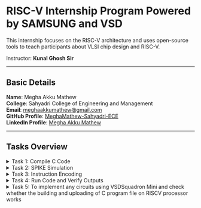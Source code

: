# RISC-V Internship Program **Powered by SAMSUNG and VSD**

This internship focuses on the RISC-V architecture and uses open-source tools to teach participants about VLSI chip design and RISC-V.

Instructor: **Kunal Ghosh Sir**

---

## Basic Details

**Name**: Megha Akku Mathew  
**College**: Sahyadri College of Engineering and Management  
**Email**: [meghaakkumathew@gmail.com](mailto:meghaakkumathew@gmail.com)  
**GitHub Profile**: [MeghaMathew-Sahyadri-ECE](https://github.com/MeghaMathew-Sahyadri-ECE)  
**LinkedIn Profile**: [Megha Akku Mathew](https://www.linkedin.com/in/megha-akku-mathew-1545b2257/)

---

## Tasks Overview

<details>
<summary>Task 1: Compile C Code</summary>

The task involved referring to C-based and RISC-V-based lab videos and executing the process of compiling C code using GCC and the RISC-V compiler.

### C Based Lab
![output 1](https://github.com/user-attachments/assets/0c3420bd-0d41-48e8-8831-8577e1479a93)

![output 2](https://github.com/user-attachments/assets/113524fc-321d-4187-8299-47e57ba2ef7c)

![sum 1 to n code](https://github.com/user-attachments/assets/eb2920ad-7b90-4135-8542-1eaad2e3f619)

### RISC-V based lab
![1](https://github.com/user-attachments/assets/01e4329e-e5cd-4e92-83e1-e93b3f57219d)

![2](https://github.com/user-attachments/assets/4932e3a8-7fca-4b4b-804b-6a7625e22c7d)

![3](https://github.com/user-attachments/assets/2ed4f378-2609-4638-86ae-11d19a0fc36e)

![cat sum1ton c](https://github.com/user-attachments/assets/00b122a8-b1f4-4815-a81d-e2b0332974fa)

</details>

<details>
<summary>Task 2: SPIKE Simulation</summary>
  
- Performing SPIKE simulation.
- Debugging the C code in Interactive Debugging Mode using Spike.

C Code :
![C Code](https://github.com/user-attachments/assets/d425cf52-a7cc-4300-9929-9593d314a08a)

o1 object dump:
![o1 object dump](https://github.com/user-attachments/assets/8c3422b4-4d64-4637-86f9-99228504ca55)

o1 terminal 1 :
![o1 terminal 1](https://github.com/user-attachments/assets/fb5edd0e-c724-44e3-a7e1-c8366365b8b9)

o1 terminal 2 :
![o1 terminal 2](https://github.com/user-attachments/assets/5aa76eba-d4e2-41d0-a818-c5f468d2754a)

ofast object dump :
![ofast object dump](https://github.com/user-attachments/assets/6683f1be-8a55-4d8e-8c98-9d2fbe6350d8)

ofast terminal :
![ofast terminal](https://github.com/user-attachments/assets/4a2f8f44-aaba-4e2c-b35c-19b43641e2d7)


</details>

<details>
<summary>Task 3: Instruction Encoding</summary>

The goal is to identify the instruction type, decode the given instructions, and represent the exact 32-bit machine code in the desired format.


### Instruction 1: `lui a0, 0x2b`  
![Screenshot 2025-01-16 183517](https://github.com/user-attachments/assets/88e483b3-8f7f-4345-b1d9-3de21147da54)  
**Operation**: Load the upper 20 bits of an immediate (`0x2b`) into register `a0`.  
- **Opcode**: `0110111` (for `lui`)  
- **Destination Register (rd)**: `a0` → `x10` (binary: `01010`)  
- **Immediate (imm[31:12])**: `0x2b` → `0000000000101011` (binary)  
**Encoding into Machine Code**:  
imm[31:12]         | rd      | opcode --->0000000000101011  | 01010   | 0110111  
- **Binary**: `0000000000101011010100110111`  
- **Hexadecimal**: `0x002b537`  

---

### Instruction 2: `addi sp, sp, -32`  
![Screenshot 2025-01-16 184848](https://github.com/user-attachments/assets/129cff5e-fb51-4c4a-b84d-9873402b46e3)  
**Operation**: Add `-32` to the stack pointer (`sp`).  
- **Opcode**: `0010011` (for immediate arithmetic operations like `addi`)  
- **Function (funct3)**: `000` (for addition)  
- **Source Register (rs1)**: `sp` → `x2` (binary: `00010`)  
- **Destination Register (rd)**: `sp` → `x2` (binary: `00010`)  
- **Immediate (imm[11:0])**: `-32` → `1111111111100000` (12-bit two’s complement)  
**Encoding into Machine Code**:  
imm[11:0]        | rs1    | funct3 | rd      | opcode -----> 111111111110     | 00010  | 000    | 00010   | 0010011  
- **Binary**: `11111111111000010000100110011`  
- **Hexadecimal**: `0xfe010113`

---

### Instruction 3: `sd ra, 24(sp)`  
![Screenshot 2025-01-16 184929](https://github.com/user-attachments/assets/a965e099-9b5b-488a-bcae-841197513dfd)  
**Operation**: Store the value in `ra` into memory at offset `24` from `sp`.  
- **Opcode**: `0100011` (for store instructions)  
- **Function (funct3)**: `011` (for `sd`, store double-word)  
- **Source Register 1 (rs1)**: `sp` → `x2` (binary: `00010`)  
- **Source Register 2 (rs2)**: `ra` → `x1` (binary: `00001`)  
- **Immediate (imm[11:0])**:  
  - **imm[11:5]**: `0000011`  
  - **imm[4:0]**: `11000`  
**Encoding into Machine Code**:  
imm[11:5] | rs2   | rs1    | funct3 | imm[4:0] | opcode ------> 0000011   | 00001 | 00010  | 011    | 11000    | 0100011  
- **Binary**: `000001100001000100110000100011`  
- **Hexadecimal**: `0x01801323`

---

### Instruction 4: `jal ra, 10438`  
![Screenshot 2025-01-16 184953](https://github.com/user-attachments/assets/78558d34-6ddc-42cf-9de2-e81884d96629)  
**Operation**: Jump to the address 10438 and store the return address in ra.  
- **Opcode**: `1101111` (for `jal`).  
- **Destination Register (rd)**: ra is x1 (binary: `00001`).  
- **Immediate (imm[20|10:1|11|19:12])**: Immediate 10438 in binary: 001010001001110 (split into fields):  
  - imm[20]: `0`  
  - imm[10:1]: `0100010011`  
  - imm[11]: `0`  
  - imm[19:12]: `00101000`  
**Encoding into Machine Code**:  
imm[20|10:1|11|19:12] | rd      | opcode -------> 0|0100010011|0|00101000| 00001  | 1101111  
- **Binary**: `0000000100100011000101110111`  
- **Hexadecimal**: `0x370001e7`

---

### Instruction 5: `ret`  
![Screenshot 2025-01-17 135951](https://github.com/user-attachments/assets/0be2f752-044f-4a0f-a480-f889f182a3fb)  
**Operation**: Return to the calling function. This is equivalent to `jalr x0, ra, 0` in RISC-V assembly.  
- **Opcode**: `1100111` (for `jalr`)  
- **Source Register (rs1)**: `ra` → `x1` (binary: `00001`)  
- **Destination Register (rd)**: `x0` → `x0` (binary: `00000`)  
- **Immediate**: `0`  
**Encoding into Machine Code**:  
imm[11:0] | rs1    | funct3 | rd    | opcode -----> 000000000000     | 00001  | 000    | 00000  | 1100111  
- **Binary**: `00000000000000010000000001110011`  
- **Hexadecimal**: `0x00000067`

---

### Instruction 6: `bnez a5, offset`  
![Screenshot 2025-01-17 130933](https://github.com/user-attachments/assets/56cd7a16-2dd8-4367-aeb7-e27033de646f)  
**Operation**: Branch to the specified offset if the value in register `a5` is not zero.  
- **Opcode**: `1100011` (for `branch` instructions)  
- **Source Register (rs1)**: `a5` → `x15` (binary: `01111`)  
- **Function (funct3)**: `001` (for `bnez`, branch if not zero)  
- **Immediate (offset)**: Branch target address relative to PC.  
**Encoding into Machine Code**:  
imm[12|10:5] | rs2   | rs1    | funct3 | imm[4:1|11] | opcode -----> 000000000000   | 01111  | 01111 | 001    | 00000   | 1100011  
- **Binary**: `000000000000011110001000000011`  
- **Hexadecimal**: `0x000f0043`

---

### Instruction 7: `andi a5, a5, 1`  
![Screenshot 2025-01-17 130917](https://github.com/user-attachments/assets/339ebf12-6cd5-4951-b800-06262c2af782)  
**Operation**: Performs a bitwise AND on register `a5` and the immediate value `1`, storing the result back in `a5`.  
- **Opcode**: `0010011` (for immediate arithmetic operations like `andi`)  
- **Function (funct3)**: `111` (for `andi`)  
- **Immediate (imm[11:0])**: `1`  
**Encoding into Machine Code**:  
imm[11:0] | rs1   | funct3 | rd    | opcode ------> 000000000001   | 01111  | 111    | 01111  | 0010011  
- **Binary**: `0000000000010111100010000110011`  
- **Hexadecimal**: `0x001f0763`

---

### Instruction 8: `lw a5, 12(sp)`  

![Screenshot 2025-01-17 130856](https://github.com/user-attachments/assets/0fe14acc-845a-4fb3-ac0f-3ff4783099b4)

**Operation**: Load a word from memory at offset `12` from the stack pointer (`sp`) into register `a5`.  
- **Opcode**: `0000011` (for load instructions)  
- **Function (funct3)**: `010` (for `lw`, load word)  
- **Source Register (rs1)**: `sp` → `x2` (binary: `00010`)  
- **Destination Register (rd)**: `a5` → `x15` (binary: `01111`)  
- **Immediate (imm[11:0])**: `12` → `00000000001100` (binary)

**Encoding into Machine Code:**

imm[11:0] | rs1    | funct3 | rd    | opcode -----> 000000000011     | 00010  | 010    | 01111  | 0000011

- **Binary**: `00000000001100010000101110000011`  
- **Hexadecimal**: `0x0002c783`

---

### Instruction 9: `li a0, 0`  

![Screenshot 2025-01-17 131023](https://github.com/user-attachments/assets/67bb7026-1faf-4a62-b771-b5a024925cdd)

**Operation**: Load the immediate value `0` into register `a0`.  
- **Opcode**: `0010011` (for immediate arithmetic operations like `li`)  
- **Function (funct3)**: `000` (for `addi` operation)  
- **Source Register (rs1)**: `x0` (binary: `00000`)  
- **Destination Register (rd)**: `a0` → `x10` (binary: `01010`)  
- **Immediate (imm[11:0])**: `0` → `000000000000` (binary)

**Encoding into Machine Code:**

imm[11:0] | rs1    | funct3 | rd    | opcode -----> 000000000000   | 00000  | 000    | 01010  | 0010011

- **Binary**: `00000000000000000000101000010011`  
- **Hexadecimal**: `0x00000293`

---
---

### Instruction 10: `j 100ec <main+0x3c>`  

![Screenshot 2025-01-17 131055](https://github.com/user-attachments/assets/023753a6-f6d9-46dd-9d22-b87df64483b5)

**Operation**: Perform an unconditional jump to the target address `100ec`, which is `main+0x3c`.  
- **Opcode**: `1101111` (for `j` jump instructions)  
- **Immediate (imm[20|10:1|11|19:12])**:  
  - Immediate `100ec` in binary: `000001001110110100000000000000` (split into fields)  
  - imm[20]: `0`  
  - imm[10:1]: `0011101101`  
  - imm[11]: `0`  
  - imm[19:12]: `00000000`  

**Encoding into Machine Code:**

imm[20|10:1|11|19:12] | rd    | opcode -----> 0|0011101101|0|00000000| 00000  | 1101111

- **Binary**: `00000000001110110101000000001111`  
- **Hexadecimal**: `0xfe5ff06f`

---

### Instruction 11: `ld ra, 24(sp)`  

![Screenshot 2025-01-17 130958](https://github.com/user-attachments/assets/509dbb03-7570-48db-a1cc-24f15b6a4e35)

**Operation**: Load a double-word from memory at offset `24` from the stack pointer (`sp`) into register `ra`.  
- **Opcode**: `0000011` (for load instructions)  
- **Function (funct3)**: `011` (for `ld`, load double-word)  
- **Source Register (rs1)**: `sp` → `x2` (binary: `00010`)  
- **Destination Register (rd)**: `ra` → `x1` (binary: `00001`)  
- **Immediate (imm[11:0])**: `24` → `00000000011000` (binary)

**Encoding into Machine Code:**

imm[11:0] | rs1    | funct3 | rd   | opcode -----> 000000000110     | 00010  | 011    | 00001  | 0000011

- **Binary**: `00000000011000010001000110000011`  
- **Hexadecimal**: `0x01813083`

---

### Instruction 12: `auipc ra, 0x0`  

![Screenshot 2025-01-17 142008](https://github.com/user-attachments/assets/40ccf672-c70c-4142-b7f3-47f179925618)

**Operation**: Adds the program counter (`PC`) value and an immediate value `0x0`, and stores the result in `ra`.  
- **Opcode**: `0010111` (for `auipc`, add upper immediate to program counter)  
- **Destination Register (rd)**: `ra` → `x1` (binary: `00001`)  
- **Immediate (imm[31:12])**: `0x0` → `000000000000` (binary)

**Encoding into Machine Code:**

imm[31:12] | rd    | opcode -----> 000000000000   | 00001  | 0010111

- **Binary**: `00000000000000000000000101110111`  
- **Hexadecimal**: `0x00000097`

---

### Instruction 13: `jalr zero, 0x0(main-0x100b0)`  

![Screenshot 2025-01-17 142109](https://github.com/user-attachments/assets/d6a1f9eb-2671-4783-a63c-a62a69e5d490)

**Operation**: Perform a jump and link register to the address `main-0x100b0` and write the return address to `zero`.  
- **Opcode**: `1100111` (for `jalr` jump and link register)  
- **Function (funct3)**: `000` (for `jalr` with `x0` as destination)  
- **Source Register (rs1)**: `main` → `x1` (binary: `00001`)  
- **Immediate (imm[11:0])**: `0x0` → `000000000000` (binary)  

**Encoding into Machine Code:**

imm[11:0] | rs1    | funct3 | rd    | opcode -----> 000000000000   | 00001  | 000    | 00000  | 1100111

- **Binary**: `00000000000000001000000000001111`  
- **Hexadecimal**: `0x000000e7`
---

---

### Instruction 14: `jr zero # 0 <main-0x100b0>`  

![Screenshot 2025-01-17 142817](https://github.com/user-attachments/assets/7138fff3-cdcf-4d6b-a974-ffc370dd1bb0)

**Operation**: Perform a jump register to the address `main-0x100b0` and write the return address to register `zero`.  
- **Opcode**: `1100011` (for `jr` jump register)  
- **Function (funct3)**: `000` (for `jr` with `x0` as destination)  
- **Source Register (rs1)**: `main` → `x1` (binary: `00001`)  
- **Immediate (imm[11:0])**: `0x0` → `000000000000` (binary)

**Encoding into Machine Code:**

imm[11:0] | rs1    | funct3 | rd    | opcode -----> 000000000000   | 00001  | 000    | 00000  | 1100011

- **Binary**: `00000000000000001000000000000011`  
- **Hexadecimal**: `0x00000067`

---

### Instruction 15: `mv a1, a0`  

![Screenshot 2025-01-17 142801](https://github.com/user-attachments/assets/b0770975-a71a-4bd0-9552-0bb349004d35)

**Operation**: Move the value in register `a0` to register `a1`.  
- **Opcode**: `0110011` (for R-type register operations like `mv`)  
- **Function (funct3)**: `000` (for `mv` operation)  
- **Source Register (rs1)**: `a0` → `x10` (binary: `01010`)  
- **Source Register (rs2)**: `a0` → `x10` (binary: `01010`)  
- **Destination Register (rd)**: `a1` → `x11` (binary: `01011`)  
- **Function (funct7)**: `0000000` (for `mv` operation)

**Encoding into Machine Code:**

funct7 | rs2    | rs1    | funct3 | rd    | opcode -----> 0000000   | 01010  | 01010  | 000    | 01011  | 0110011

- **Binary**: `00000000010101001010100000000011`  
- **Hexadecimal**: `0x00050593`

---


</details>

<details>
<summary>Task 4: Run Code and Verify Outputs</summary>

# Task 4: RISCV Functional Simulation

This task contains the Verilog code for a simple RISCV core (`megha_rv32i.v`) and its corresponding testbench (`megha_rv32i_tb.v`). The simulation is executed using Icarus Verilog, and the waveform output is visualized in GTKWave.

## Task Objective

We will simulate the RISCV core and analyze the output waveforms for different RISCV instructions that have been hardcoded in the Verilog code. The instructions are based on the reference RISCV ISA but differ in the instruction bit patterns.

### Hardcoded Instructions:
Below are the instructions used in the reference repository compared to the standard RISCV ISA bit patterns:

![Instructions](https://github.com/user-attachments/assets/f1fc4e22-cbb4-44b8-aa57-e15a76f79145)


###To to perform functional simulation of RISCV
1. Create a new directory with your name mkdir <your_name>

2. Create two files by using touch command as megha_rv32i.v and megha_rv32i_tb.v

3. Copy the code from the reference github repo and paste it in your verilog and testbench files

![Generation n adding of code](https://github.com/user-attachments/assets/53ca8a64-c7c5-439b-8651-da1144d007ec)

![Compilation of code](https://github.com/user-attachments/assets/7d88c714-c416-4f61-b375-c61d4a915690)


Following are the differences between standard RISCV ISA and the Instruction Set given in the reference repository:

- **ADD R6, R2, R1**  
  - Standard RISCV ISA: `32'h00110333`  
  - Hardcoded ISA: `32'h02208300`
  
  ![ADD](https://github.com/user-attachments/assets/9351ac4d-832d-43fc-8f63-805ac7c8b04d)

- **SUB R7, R1, R2**  
  - Standard RISCV ISA: `32'h402083b3`  
  - Hardcoded ISA: `32'h02209380`
 
    ![SUB](https://github.com/user-attachments/assets/8d719c4f-a938-4550-bda9-bd4932c7337c)


- **AND R8, R1, R3**  
  - Standard RISCV ISA: `32'h0030f433`  
  - Hardcoded ISA: `32'h0230a400`
 
![bitwise AND](https://github.com/user-attachments/assets/c9b0135f-36f0-4c3b-b45b-12f234be4e4a)


- **OR R9, R2, R5**  
  - Standard RISCV ISA: `32'h005164b3`  
  - Hardcoded ISA: `32'h02513480`
 
![Bitwise OR](https://github.com/user-attachments/assets/6db85b83-8411-4eea-a194-e9d4ddcfa092)


- **XOR R10, R1, R4**  
  - Standard RISCV ISA: `32'h0040c533`  
  - Hardcoded ISA: `32'h0240c500`
 
![BITWISE XOR](https://github.com/user-attachments/assets/1ef0bf3e-a550-4c3d-8d19-8ac4da60ccfe)


- **SLT R1, R2, R4**  
  - Standard RISCV ISA: `32'h0045a0b3`  
  - Hardcoded ISA: `32'h02415580`

![SLT operator](https://github.com/user-attachments/assets/118a62ab-b5ab-4530-a0b9-da1b58ab61c6)


- **ADDI R12, R4, 5**  
  - Standard RISCV ISA: `32'h004120b3`  
  - Hardcoded ISA: `32'h00520600`
 
![ADDI](https://github.com/user-attachments/assets/51f27d12-990d-4829-91b5-d53fde104d34)


- **BEQ R0, R0, 15**  
  - Standard RISCV ISA: `32'h00000f63`  
  - Hardcoded ISA: `32'h00f00002`
 
![BEQ](https://github.com/user-attachments/assets/69efa0bb-832d-4c29-b357-50d7133d8b9f)


- **BNE R0, R1, 20**  
  - Standard RISCV ISA: `32'h00000163`  
  - Hardcoded ISA: `32'h02005063`
 
![BNE](https://github.com/user-attachments/assets/d10a7fbb-ac7b-4e7f-b17a-89e207fb880a)



### Simulation Output

![GTK simulation 1](https://github.com/user-attachments/assets/69f3f232-202a-4738-b1ba-71331cafbe79)

![simulation 3](https://github.com/user-attachments/assets/83af30f4-6891-4fd7-9231-edfadc65fa37)


</details>


<details>
<summary>Task 5:  To implement any circuits using VSDSquadron Mini and check whether the building and uploading of C program file on RISCV processor works</summary>
  
# Simon Says Game using VSDSquadron Mini

## Overview  
This project involves implementing a **Simon Says game** using the **VSDSquadron Mini**, a **RISC-V-based SoC development kit**. The game enhances **memory skills** by challenging the player to repeat a randomly generated LED sequence. This project showcases how **GPIO input/output** can be used to create interactive embedded systems, utilizing **push buttons for input** and **LEDs for output**, with the **sequence logic programmed in C** using **PlatformIO IDE**.  

## Components Required  
- **VSDSquadron Mini** (RISC-V Development Board)  
- **4 Push Buttons** (for user input)  
- **4 LEDs** (to display sequences)  
- **1 Buzzer** (for incorrect input feedback)  
- **Breadboard**  
- **Jumper Wires**  
- **VS Code + PlatformIO IDE**  

## Hardware Connections  

| Component | GPIO Pin | Mode |
|-----------|---------|------|
| Button 1 | GPIOD Pin 1 | Input (Pull-Up) |
| Button 2 | GPIOD Pin 2 | Input (Pull-Up) |
| Button 3 | GPIOD Pin 3 | Input (Pull-Up) |
| Button 4 | GPIOD Pin 4 | Input (Pull-Up) |
| LED 1 | GPIOC Pin 1 | Output |
| LED 2 | GPIOC Pin 2 | Output |
| LED 3 | GPIOC Pin 3 | Output |
| LED 4 | GPIOC Pin 4 | Output |
| Buzzer | GPIOC Pin 5 | Output |

## Circuit Diagram

![Screenshot 2025-02-15 144616](https://github.com/user-attachments/assets/fbff8394-5062-484e-bfe6-f1bcef7f737c)

## Game Logic  
1. **Generate a random LED sequence** (length: 4 steps initially).  
2. **Show the sequence to the player** by blinking LEDs.  
3. **Player presses the buttons** to repeat the sequence.  
4. **Game checks the input:**  
   - If **correct**, the sequence **gets longer** in the next round.  
   - If **wrong**, the buzzer sounds, LEDs flash to indicate failure, and the game **restarts**.  

## How to Program?  

### 1. Configure GPIO Pins  
```c
void GPIO_Config(void)
{
    GPIO_InitTypeDef GPIO_InitStructure = {0};
    
    RCC_APB2PeriphClockCmd(RCC_APB2Periph_GPIOD, ENABLE);
    RCC_APB2PeriphClockCmd(RCC_APB2Periph_GPIOC, ENABLE);

    // Configure Buttons as Input (Pull-Up)
    GPIO_InitStructure.GPIO_Pin = GPIO_Pin_1 | GPIO_Pin_2 | GPIO_Pin_3 | GPIO_Pin_4;
    GPIO_InitStructure.GPIO_Mode = GPIO_Mode_IPU;
    GPIO_Init(GPIOD, &GPIO_InitStructure);

    // Configure LEDs and Buzzer as Output
    GPIO_InitStructure.GPIO_Pin = GPIO_Pin_1 | GPIO_Pin_2 | GPIO_Pin_3 | GPIO_Pin_4 | GPIO_Pin_5;
    GPIO_InitStructure.GPIO_Mode = GPIO_Mode_Out_PP;
    GPIO_InitStructure.GPIO_Speed = GPIO_Speed_50MHz;
    GPIO_Init(GPIOC, &GPIO_InitStructure);
}
```

### 2. Generate & Display Sequence  
```c
void generate_sequence()
{
    srand(time(NULL)); // Seed random number generator
    for (int i = 0; i < SEQUENCE_LENGTH; i++)
    {
        game_sequence[i] = rand() % 4;  // Random number 0-3
    }
}

void show_sequence()
{
    for (int i = 0; i < SEQUENCE_LENGTH; i++)
    {
        GPIO_WriteBit(GPIOC, (1 << (game_sequence[i] + 1)), SET);
        Delay_Ms(500);
        GPIO_WriteBit(GPIOC, (1 << (game_sequence[i] + 1)), RESET);
        Delay_Ms(250);
    }
}
```

### 3. Read Player Input & Validate  
```c
int get_player_input()
{
    while (1)
    {
        if (GPIO_ReadInputDataBit(GPIOD, GPIO_Pin_1)) return 0;
        if (GPIO_ReadInputDataBit(GPIOD, GPIO_Pin_2)) return 1;
        if (GPIO_ReadInputDataBit(GPIOD, GPIO_Pin_3)) return 2;
        if (GPIO_ReadInputDataBit(GPIOD, GPIO_Pin_4)) return 3;
    }
}

int check_player_input()
{
    for (int i = 0; i < SEQUENCE_LENGTH; i++)
    {
        int input = get_player_input();

        // Light up LED for feedback
        GPIO_WriteBit(GPIOC, (1 << (input + 1)), SET);
        Delay_Ms(300);
        GPIO_WriteBit(GPIOC, (1 << (input + 1)), RESET);
        Delay_Ms(200);

        if (input != game_sequence[i])
        {
            return 0; // Incorrect
        }
    }
    return 1; // Correct
}
```

### 4. Success & Failure Feedback  
```c
void feedback_success()
{
    for (int i = 0; i < 3; i++)
    {
        GPIO_WriteBit(GPIOC, GPIO_Pin_1 | GPIO_Pin_2 | GPIO_Pin_3 | GPIO_Pin_4, SET);
        Delay_Ms(300);
        GPIO_WriteBit(GPIOC, GPIO_Pin_1 | GPIO_Pin_2 | GPIO_Pin_3 | GPIO_Pin_4, RESET);
        Delay_Ms(300);
    }
}

void feedback_failure()
{
    for (int i = 0; i < 3; i++)
    {
        GPIO_WriteBit(GPIOC, GPIO_Pin_1 | GPIO_Pin_2 | GPIO_Pin_3 | GPIO_Pin_4, SET);
        GPIO_WriteBit(GPIOC, GPIO_Pin_5, SET); // Activate Buzzer
        Delay_Ms(100);
        GPIO_WriteBit(GPIOC, GPIO_Pin_1 | GPIO_Pin_2 | GPIO_Pin_3 | GPIO_Pin_4, RESET);
        GPIO_WriteBit(GPIOC, GPIO_Pin_5, RESET); // Deactivate Buzzer
        Delay_Ms(100);
    }
}
```

### 5. Main Function to Run Game  
```c
int main()
{
    NVIC_PriorityGroupConfig(NVIC_PriorityGroup_2);
    SystemCoreClockUpdate();
    Delay_Init();
    GPIO_Config();

    while (1)
    {
        generate_sequence();
        show_sequence();

        if (check_player_input())
        {
            feedback_success();  // Player passed
        }
        else
        {
            feedback_failure();  // Player failed
        }

        Delay_Ms(2000); // Pause before restarting
    }
}
```

## How to Run?  
1. **Install VS Code & PlatformIO IDE**  
2. **Set up PlatformIO environment**  
3. **Connect VSDSquadron Mini via USB**  
4. **Upload the Code using PlatformIO**  

## Conclusion  
This project demonstrates how the **VSDSquadron Mini RISC-V board** can be used to create an interactive **Simon Says** game using **GPIO input/output, random number generation, and digital logic**.  


</details>


